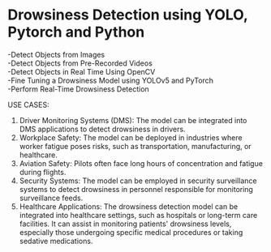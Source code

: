 # Drowsiness Detection using YOLO, Pytorch and Python
-Detect Objects from Images<br/>
-Detect Objects from Pre-Recorded Videos<br/>
-Detect Objects in Real Time Using OpenCV<br/>
-Fine Tuning a Drowsiness Model using YOLOv5 and PyTorch<br/>
-Perform Real-Time Drowsiness Detection<br/>

USE CASES:
1. Driver Monitoring Systems (DMS): The model can be integrated into DMS applications to detect drowsiness in drivers.<br/>
2. Workplace Safety: The model can be deployed in industries where worker fatigue poses risks, such as transportation, manufacturing, or healthcare.<br/>
3. Aviation Safety: Pilots often face long hours of concentration and fatigue during flights. <br/>
4. Security Systems: The model can be employed in security surveillance systems to detect drowsiness in personnel responsible for monitoring surveillance feeds. <br/>
5. Healthcare Applications: The drowsiness detection model can be integrated into healthcare settings, such as hospitals or long-term care facilities. It can assist in monitoring patients' drowsiness levels, especially those undergoing specific medical procedures or taking sedative medications.
